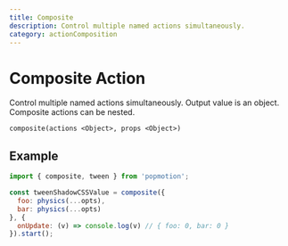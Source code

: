 ```yaml
---
title: Composite
description: Control multiple named actions simultaneously.
category: actionComposition
---
```


# Composite Action

Control multiple named actions simultaneously. Output value is an object. Composite actions can be nested.

`composite(actions <Object>, props <Object>)`

## Example

```javascript
import { composite, tween } from 'popmotion';

const tweenShadowCSSValue = composite({
  foo: physics(...opts),
  bar: physics(...opts)
}, {
  onUpdate: (v) => console.log(v) // { foo: 0, bar: 0 }
}).start();
```
